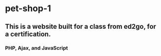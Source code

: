 # pet-shop-1
## This is a website built for a class from ed2go, for a certification.

### PHP, Ajax, and JavaScript
